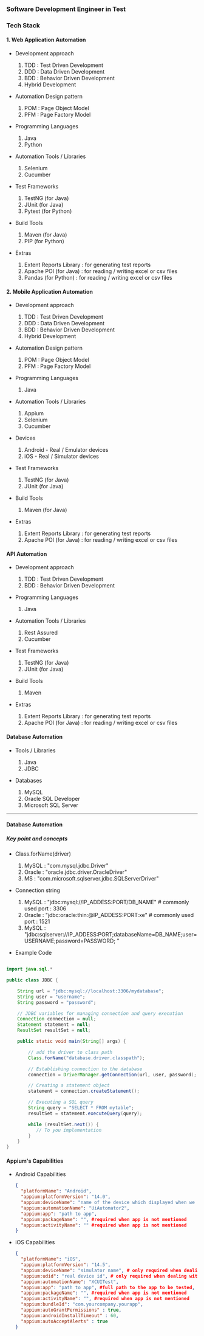 ### Software Development Engineer in Test

### Tech Stack

#### 1. Web Application Automation

- Development approach

  1. TDD : Test Driven Development
  1. DDD : Data Driven Development
  1. BDD : Behavior Driven Development
  1. Hybrid Development

- Automation Design pattern

  1. POM : Page Object Model
  1. PFM : Page Factory Model

- Programming Languages
  1. Java
  2. Python
- Automation Tools / Libraries

  1. Selenium
  1. Cucumber

- Test Frameworks

  1. TestNG (for Java)
  2. JUnit (for Java)
  3. Pytest (for Python)

- Build Tools

  1. Maven (for Java)
  1. PIP (for Python)

- Extras
  1. Extent Reports Library : for generating test reports
  1. Apache POI (for Java) : for reading / writing excel or csv files
  1. Pandas (for Python) : for reading / writing excel or csv files

#### 2. Mobile Application Automation

- Development approach

  1. TDD : Test Driven Development
  1. DDD : Data Driven Development
  1. BDD : Behavior Driven Development
  1. Hybrid Development

- Automation Design pattern

  1. POM : Page Object Model
  1. PFM : Page Factory Model

- Programming Languages
  1. Java
- Automation Tools / Libraries

  1. Appium
  1. Selenium
  1. Cucumber

- Devices

  1. Android - Real / Emulator devices
  1. iOS - Real / Simulator devices

- Test Frameworks

  1. TestNG (for Java)
  2. JUnit (for Java)

- Build Tools

  1. Maven (for Java)

- Extras
  1. Extent Reports Library : for generating test reports
  1. Apache POI (for Java) : for reading / writing excel or csv files

#### API Automation

- Development approach

  1. TDD : Test Driven Development
  1. BDD : Behavior Driven Development

- Programming Languages

  1. Java

- Automation Tools / Libraries

  1. Rest Assured
  1. Cucumber

- Test Frameworks

  1. TestNG (for Java)
  2. JUnit (for Java)

- Build Tools

  1. Maven

- Extras
  1. Extent Reports Library : for generating test reports
  1. Apache POI (for Java) : for reading / writing excel or csv files

#### Database Automation

- Tools / Libraries

  1. Java
  1. JDBC

- Databases

  1. MySQL
  1. Oracle SQL Developer
  1. Microsoft SQL Server

---

#### Database Automation

##### Key point and concepts

- Class.forName(driver)

  1. MySQL : "com.mysql.jdbc.Driver"
  1. Oracle : "oracle.jdbc.driver.OracleDriver"
  1. MS : "com.microsoft.sqlserver.jdbc.SQLServerDriver"

- Connection string

  1. MySQL : "jdbc:mysql://IP_ADDESS:PORT/DB_NAME" # commonly used port : 3306
  1. Oracle : "jdbc:oracle:thin:@IP_ADDESS:PORT:xe" # commonly used port : 1521
  1. MySQL : "jdbc:sqlserver://IP_ADDESS:PORT;databaseName=DB_NAME;user=USERNAME;password=PASSWORD;
     "

- Example Code

```java

import java.sql.*

public class JDBC {

    String url = "jdbc:mysql://localhost:3306/mydatabase";
    String user = "username";
    String password = "password";

    // JDBC variables for managing connection and query execution
    Connection connection = null;
    Statement statement = null;
    ResultSet resultSet = null;

    public static void main(String[] args) {

        // add the driver to class path
        Class.forName("database.driver.classpath");

        // Establishing connection to the database
        connection = DriverManager.getConnection(url, user, password);

        // Creating a statement object
        statement = connection.createStatement();

        // Executing a SQL query
        String query = "SELECT * FROM mytable";
        resultSet = statement.executeQuery(query);

        while (resultSet.next()) {
           // To you implementation
        }
    }
}


```

#### Appium's Capabilities

- Android Capabilities
  ```json
  {
    "platformName": "Android",
    "appium:platformVersion": "14.0",
    "appium:deviceName": "name of the device which displayed when we run 'adb devices' command",
    "appium:automationName": "UiAutomator2",
    "appium:app": "path to app",
    "appium:packageName": "", #required when app is not mentioned
    "appium:activityName": "" #required when app is not mentioned
  }
  ```
- iOS Capabilities
  ```json
  {
    "platformName": "iOS",
    "appium:platformVersion": "14.5",
    "appium:deviceName": "simulator name", # only required when dealing with simulators
    "appium:udid": "real device id", # only required when dealing with real devices
    "appium:automationName": "XCUITest",
    "appium:app": "path to app", #full path to the app to be tested, it can also be a URL. Extensions are “.ipa” for real devices and “.app” for Simulators.
    "appium:packageName": "", #required when app is not mentioned
    "appium:activityName": "", #required when app is not mentioned
    "appium:bundleId": "com.yourcompany.yourapp",
    "appium:autoGrantPermissions" : true,
    "appium:androidInstallTimeout" : 60,
    "appium:autoAcceptAlerts" : true
  }
  ```
